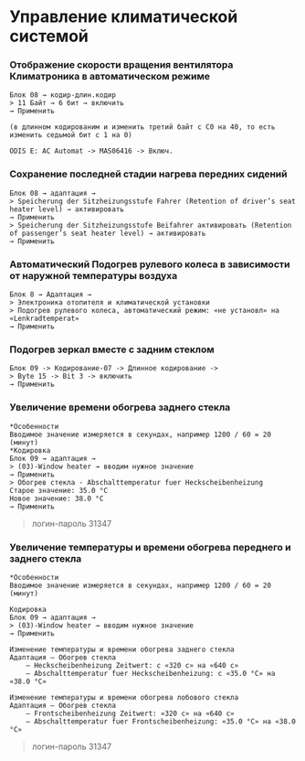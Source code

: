 # Управление климатической системой

### Отображение скорости вращения вентилятора Климатроника в автоматическом режиме

	Блок 08 → кодир-длин.кодир
	> 11 Байт → 6 бит → включить
	→ Применить
	
	(в длинном кодированим и изменить третий байт с С0 на 40, то есть изменить седьмой бит с 1 на 0)
	
	ODIS E: AC Automat -> MAS06416 -> Включ.

### Сохранение последней стадии нагрева передних сидений

	Блок 08 → адаптация → 
	> Speicherung der Sitzheizungsstufe Fahrer (Retention of driver’s seat heater level) → активировать 
	→ Применить
	> Speicherung der Sitzheizungsstufe Beifahrer активировать (Retention of passenger’s seat heater level) → активировать
	→ Применить
	
### Автоматический Подогрев рулевого колеса в зависимости от наружной температуры воздуха

    Блок 8 → Адаптация →
    > Электроника отопителя и климатической установки
    > Подогрев рулевого колеса, автоматический режим: «не установл» на «Lenkradtemperat»
	→ Применить

### Подогрев зеркал вместе с задним стеклом

	Блок 09 -> Кодирование-07 -> Длинное кодирование -> 
	> Byte 15 -> Bit 3 -> включить
	→ Применить

### Увеличение времени обогрева заднего стекла

	*Особенности
	Вводимое значение измеряется в секундах, например 1200 / 60 = 20 (минут)
	*Кодировка
	Блок 09 → адаптация →
	> (03)-Window heater → вводим нужное значение 
	→ Применить
	> Обогрев стекла - Abschalttemperatur fuer Heckscheibenheizung
	Старое значение: 35.0 °C
	Новое значение: 38.0 °C
	→ Применить

> логин-пароль 31347

### Увеличение температуры и времени обогрева переднего и заднего стекла

	*Особенности
	Вводимое значение измеряется в секундах, например 1200 / 60 = 20 (минут)

	Кодировка
	Блок 09 → адаптация →
	> (03)-Window heater → вводим нужное значение
	→ Применить

	Изменение температуры и времени обогрева заднего стекла
	Aдаптация — Обогрев стекла
		— Heckscheibenheizung Zeitwert: с «320 с» на «640 с»
		— Abschalttemperatur fuer Heckscheibenheizung: с «35.0 °C» на «38.0 °C»
	
	Изменение температуры и времени обогрева лобового стекла
	Aдаптация — Обогрев стекла
		— Frontscheibenheizung Zeitwert: «320 с» на «640 с»
		— Abschalttemperatur fuer Frontscheibenheizung: «35.0 °C» на «38.0 °C»

> логин-пароль 31347